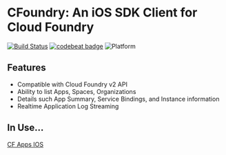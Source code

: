 # CFoundry: An iOS SDK Client for Cloud Foundry 
[![Build Status](https://travis-ci.org/osis/cf-ios-sdk.svg?branch=master)](https://travis-ci.org/osis/cf-ios-sdk) [![codebeat badge](https://codebeat.co/badges/5ae60e7b-4eae-4ba9-a49e-b323cc4435bf)](https://codebeat.co/projects/github-com-osis-cf-ios-sdk-master) ![Platform](https://img.shields.io/badge/platforms-iOS%209.0+-333333.svg)

## Features

- Compatible with Cloud Foundry v2 API
- Ability to list Apps, Spaces, Organizations
- Details such App Summary, Service Bindings, and Instance information
- Realtime Application Log Streaming

## In Use...

[CF Apps IOS](https://github.com/osis/cf-apps-ios)
